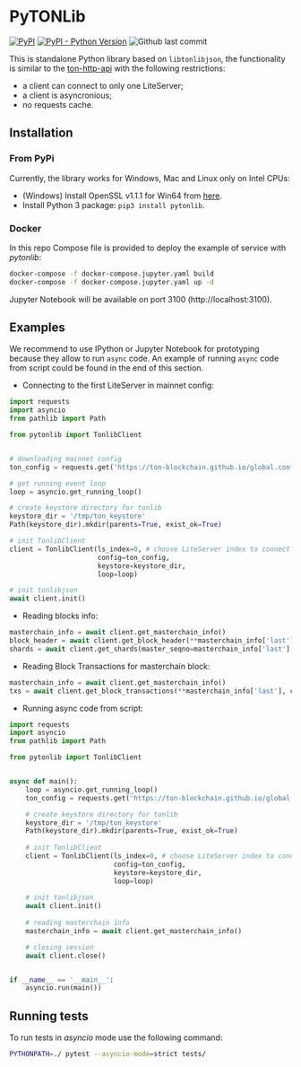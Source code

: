 # PyTONLib

[![PyPI](https://img.shields.io/pypi/v/pytonlib?color=blue)](https://pypi.org/project/pytonlib/)
[![PyPI - Python Version](https://img.shields.io/pypi/pyversions/pytonlib)](https://pypi.org/project/pytonlib/)
![Github last commit](https://img.shields.io/github/last-commit/toncenter/pytonlib)


This is standalone Python library based on `libtonlibjson`, the functionality is similar to the [ton-http-api](https://github.com/toncenter/ton-http-api) 
with the following restrictions:

* a client can connect to only one LiteServer;
* a client is asyncronious;
* no requests cache.

## Installation

### From PyPi
Currently, the library works for Windows, Mac and Linux only on Intel CPUs:

* (Windows) Install OpenSSL v1.1.1 for Win64 from [here](https://slproweb.com/products/Win32OpenSSL.html).
* Install Python 3 package: `pip3 install pytonlib`.

### Docker

In this repo Compose file is provided to deploy the example of service with *pytonlib*:
```bash
docker-compose -f docker-compose.jupyter.yaml build
docker-compose -f docker-compose.jupyter.yaml up -d
```

Jupyter Notebook will be available on port 3100 (http://localhost:3100).

## Examples

We recommend to use IPython or Jupyter Notebook for prototyping because they allow to run `async` code. An example of running `async` code from script could be found in the end of this section.

* Connecting to the first LiteServer in mainnet config:
```python
import requests
import asyncio
from pathlib import Path

from pytonlib import TonlibClient


# downloading mainnet config
ton_config = requests.get('https://ton-blockchain.github.io/global.config.json').json()

# get running event loop
loop = asyncio.get_running_loop()

# create keystore directory for tonlib
keystore_dir = '/tmp/ton_keystore'
Path(keystore_dir).mkdir(parents=True, exist_ok=True)

# init TonlibClient
client = TonlibClient(ls_index=0, # choose LiteServer index to connect
                      config=ton_config,
                      keystore=keystore_dir,
                      loop=loop)

# init tonlibjson
await client.init()
```

* Reading blocks info:
```python
masterchain_info = await client.get_masterchain_info()
block_header = await client.get_block_header(**masterchain_info['last'])
shards = await client.get_shards(master_seqno=masterchain_info['last']['seqno'])
```

* Reading Block Transactions for masterchain block:
```python
masterchain_info = await client.get_masterchain_info()
txs = await client.get_block_transactions(**masterchain_info['last'], count=10)
```

* Running async code from script:
```python
import requests
import asyncio
from pathlib import Path

from pytonlib import TonlibClient


async def main():
    loop = asyncio.get_running_loop()
    ton_config = requests.get('https://ton-blockchain.github.io/global.config.json').json()

    # create keystore directory for tonlib
    keystore_dir = '/tmp/ton_keystore'
    Path(keystore_dir).mkdir(parents=True, exist_ok=True)
    
    # init TonlibClient
    client = TonlibClient(ls_index=0, # choose LiteServer index to connect
                          config=ton_config,
                          keystore=keystore_dir,
                          loop=loop)
    
    # init tonlibjson
    await client.init()
    
    # reading masterchain info
    masterchain_info = await client.get_masterchain_info()

    # closing session
    await client.close()


if __name__ == '__main__':
    asyncio.run(main())
```

## Running tests

To run tests in *asyncio* mode use the following command: 
```bash
PYTHONPATH=./ pytest --asyncio-mode=strict tests/
```
